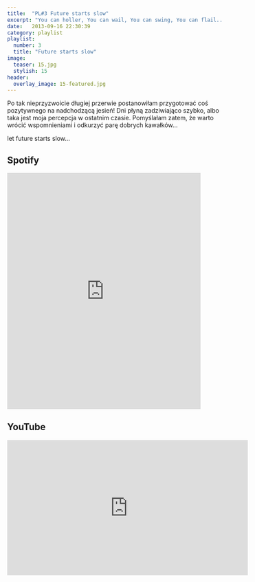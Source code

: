 ```yaml
---
title:  "PL#3 Future starts slow"
excerpt: "You can holler, You can wail, You can swing, You can flail..."
date:   2013-09-16 22:30:39
category: playlist
playlist:
  number: 3
  title: "Future starts slow"
image:
  teaser: 15.jpg
  stylish: 15
header:
  overlay_image: 15-featured.jpg
---
```

Po tak nieprzyzwoicie długiej przerwie postanowiłam przygotować coś pozytywnego na nadchodzącą jesień! 
Dni płyną zadziwiająco szybko, albo taka jest moja percepcja w ostatnim czasie. 
Pomyślałam zatem, że warto wrócić wspomnieniami i odkurzyć parę dobrych kawałków...

let future starts slow...

## Spotify
<iframe src="https://embed.spotify.com/?uri=spotify%3Auser%3A1173952261%3Aplaylist%3A3ONyOLy1b0Nzefj0XsR5Ge&theme=white" 
  width="450" 
  height="550" 
  frameborder="0" 
  allowtransparency="true">
</iframe>

## YouTube
<iframe width="560" height="315" src="https://www.youtube.com/embed/videoseries?list=PLynJw3Ptj9lE-oin_-k-SSRRgn_ZkNhPE" frameborder="0" allowfullscreen></iframe>
